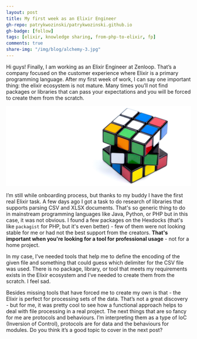 ```yaml
---
layout: post
title: My first week as an Elixir Engineer
gh-repo: patrykwozinski/patrykwozinski.github.io
gh-badge: [follow]
tags: [elixir, knowledge sharing, from-php-to-elixir, fp]
comments: true
share-img: "/img/blog/alchemy-3.jpg"
---
```


Hi guys!
Finally, I am working as an Elixir Engineer at Zenloop. That’s a company focused on the customer experience where Elixir is a primary programming language. After my first week of work, I can say one important thing: the elixir ecosystem is not mature. Many times you’ll not find packages or libraries that can pass your expectations and you will be forced to create them from the scratch.

<p align="center">
    <img src="/img/blog/alchemy-3.jpg" alt="Alchemy"/>
</p>

I’m still while onboarding process, but thanks to my buddy I have the first real Elixir task. A few days ago I got a task to do research of libraries that supports parsing CSV and XLSX documents. That's so generic thing to do in mainstream programming languages like Java, Python, or PHP but in this case, it was not obvious. I found a few packages on the Hexdocks (that's like `packagist` for PHP, but it's even better) - few of them were not looking stable for me or had not the best support from the creators. **That's important when you're looking for a tool for professional usage** - not for a home project.

In my case, I’ve needed tools that help me to define the encoding of the given file and something that could guess which delimiter for the CSV file was used. There is no package, library, or tool that meets my requirements exists in the Elixir ecosystem and I’ve needed to create them from the scratch. I feel sad.

Besides missing tools that have forced me to create my own is that - the Elixir is perfect for processing sets of the data. That’s not a great discovery - but for me, it was pretty cool to see how a functional approach helps to deal with file processing in a real project. The next things that are so fancy for me are protocols and behaviours. I’m interpreting them as a type of IoC (Inversion of Control), protocols are for data and the behaviours for modules. Do you think it’s a good topic to cover in the next post?

